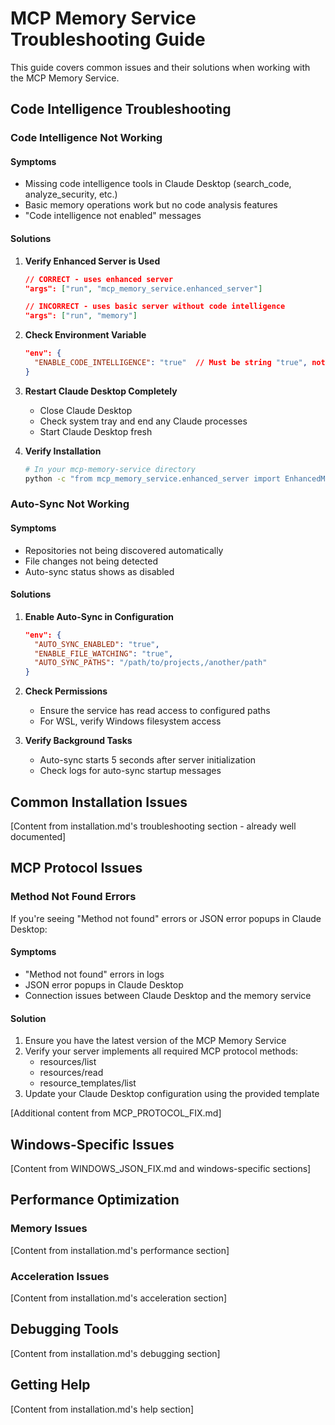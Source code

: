 # MCP Memory Service Troubleshooting Guide

This guide covers common issues and their solutions when working with the MCP Memory Service.

## Code Intelligence Troubleshooting

### Code Intelligence Not Working

#### Symptoms
- Missing code intelligence tools in Claude Desktop (search_code, analyze_security, etc.)
- Basic memory operations work but no code analysis features
- "Code intelligence not enabled" messages

#### Solutions

1. **Verify Enhanced Server is Used**
   ```json
   // CORRECT - uses enhanced server
   "args": ["run", "mcp_memory_service.enhanced_server"]
   
   // INCORRECT - uses basic server without code intelligence
   "args": ["run", "memory"]
   ```

2. **Check Environment Variable**
   ```json
   "env": {
     "ENABLE_CODE_INTELLIGENCE": "true"  // Must be string "true", not boolean
   }
   ```

3. **Restart Claude Desktop Completely**
   - Close Claude Desktop
   - Check system tray and end any Claude processes
   - Start Claude Desktop fresh

4. **Verify Installation**
   ```bash
   # In your mcp-memory-service directory
   python -c "from mcp_memory_service.enhanced_server import EnhancedMemoryServer; print('Enhanced server available')"
   ```

### Auto-Sync Not Working

#### Symptoms
- Repositories not being discovered automatically
- File changes not being detected
- Auto-sync status shows as disabled

#### Solutions

1. **Enable Auto-Sync in Configuration**
   ```json
   "env": {
     "AUTO_SYNC_ENABLED": "true",
     "ENABLE_FILE_WATCHING": "true",
     "AUTO_SYNC_PATHS": "/path/to/projects,/another/path"
   }
   ```

2. **Check Permissions**
   - Ensure the service has read access to configured paths
   - For WSL, verify Windows filesystem access

3. **Verify Background Tasks**
   - Auto-sync starts 5 seconds after server initialization
   - Check logs for auto-sync startup messages

## Common Installation Issues

[Content from installation.md's troubleshooting section - already well documented]

## MCP Protocol Issues

### Method Not Found Errors

If you're seeing "Method not found" errors or JSON error popups in Claude Desktop:

#### Symptoms
- "Method not found" errors in logs
- JSON error popups in Claude Desktop
- Connection issues between Claude Desktop and the memory service

#### Solution
1. Ensure you have the latest version of the MCP Memory Service
2. Verify your server implements all required MCP protocol methods:
   - resources/list
   - resources/read
   - resource_templates/list
3. Update your Claude Desktop configuration using the provided template

[Additional content from MCP_PROTOCOL_FIX.md]

## Windows-Specific Issues

[Content from WINDOWS_JSON_FIX.md and windows-specific sections]

## Performance Optimization

### Memory Issues
[Content from installation.md's performance section]

### Acceleration Issues
[Content from installation.md's acceleration section]

## Debugging Tools

[Content from installation.md's debugging section]

## Getting Help

[Content from installation.md's help section]
